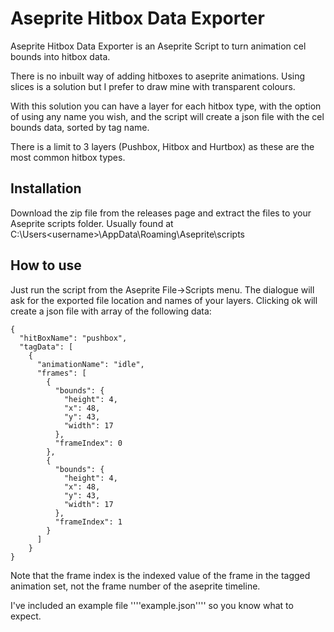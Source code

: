 # Aseprite Hitbox Data Exporter

Aseprite Hitbox Data Exporter is an Aseprite Script to turn animation cel bounds into hitbox data.

There is no inbuilt way of adding hitboxes to aseprite animations. Using slices is a solution but I prefer to draw mine with transparent colours.

With this solution you can have a layer for each hitbox type, with the option of using any name you wish, and the script will create a json file with the cel bounds data, sorted by tag name.

There is a limit to 3 layers (Pushbox, Hitbox and Hurtbox) as these are the most common hitbox types.

## Installation
Download the zip file from the releases page and extract the files to your Aseprite scripts folder. Usually found at C:\Users\<username>\AppData\Roaming\Aseprite\scripts

## How to use
Just run the script from the Aseprite File->Scripts menu.
The dialogue will ask for the exported file location and names of your layers. Clicking ok will create a json file with array of the following data:

````
{
  "hitBoxName": "pushbox",
  "tagData": [
    {
      "animationName": "idle",
      "frames": [
        {
          "bounds": {
            "height": 4,
            "x": 48,
            "y": 43,
            "width": 17
          },
          "frameIndex": 0
        },
        {
          "bounds": {
            "height": 4,
            "x": 48,
            "y": 43,
            "width": 17
          },
          "frameIndex": 1
        }
      ]
    }
}
````

Note that the frame index is the indexed value of the frame in the tagged animation set, not the frame number of the aseprite timeline.

I've included an example file ''''example.json'''' so you know what to expect.

